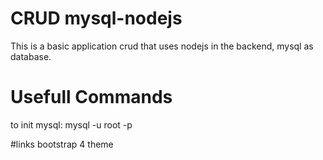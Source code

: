 # CRUD mysql-nodejs
This is a basic application crud that uses nodejs in the backend, mysql as database.

# Usefull Commands
to init mysql: mysql -u root -p

#links
bootstrap 4 theme
